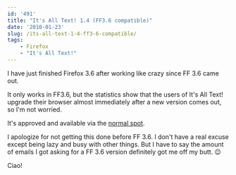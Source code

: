 ```yaml
---
id: '491'
title: "It's All Text! 1.4 (FF3.6 compatible)"
date: '2010-01-23'
slug: /its-all-text-1-4-ff3-6-compatible/
tags:
    - Firefox
    - "It's All Text!"
---
```


I have just finished Firefox 3.6 after working like crazy since FF 3.6 came
out.

<!-- more -->

It only works in FF3.6, but the statistics show that the users of It's All
Text! upgrade their browser almost immediately after a new version comes out,
so I'm not worried.

It's approved and available via the
[normal spot](https://addons.mozilla.org/en-US/firefox/addon/4125).

I apologize for not getting this done before FF 3.6. I don't have a real
excuse except being lazy and busy with other things. But I have to say the
amount of emails I got asking for a FF 3.6 version definitely got me off my
butt. :wink:

Ciao!
